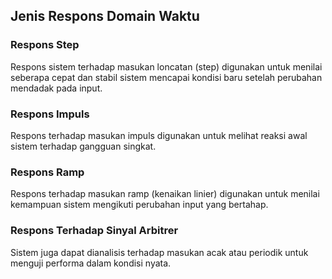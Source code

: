 ## Jenis Respons Domain Waktu

### Respons Step

Respons sistem terhadap masukan loncatan (step) digunakan untuk menilai seberapa cepat dan stabil sistem mencapai kondisi baru setelah perubahan mendadak pada input.

### Respons Impuls

Respons terhadap masukan impuls digunakan untuk melihat reaksi awal sistem terhadap gangguan singkat.

### Respons Ramp

Respons terhadap masukan ramp (kenaikan linier) digunakan untuk menilai kemampuan sistem mengikuti perubahan input yang bertahap.

### Respons Terhadap Sinyal Arbitrer

Sistem juga dapat dianalisis terhadap masukan acak atau periodik untuk menguji performa dalam kondisi nyata.

